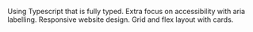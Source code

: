 Using Typescript that is fully typed.
Extra focus on accessibility with aria labelling.
Responsive website design.
Grid and flex layout with cards.